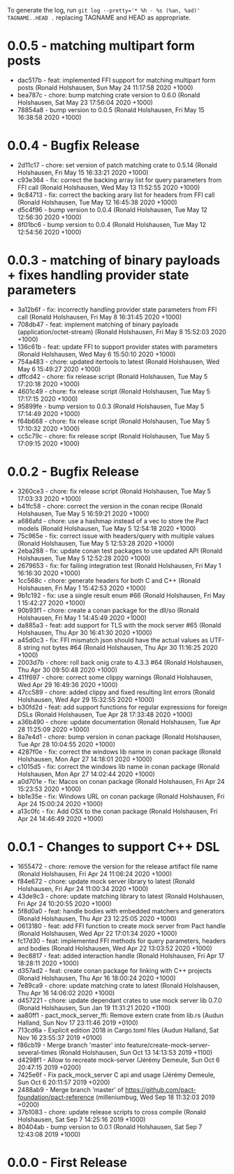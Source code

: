 To generate the log, run `git log --pretty='* %h - %s (%an, %ad)' TAGNAME..HEAD .` replacing TAGNAME and HEAD as appropriate.

# 0.0.5 - matching multipart form posts

* dac517b - feat: implemented FFI support for matching multipart form posts (Ronald Holshausen, Sun May 24 11:17:58 2020 +1000)
* bea787c - chore: bump matching crate version to 0.6.0 (Ronald Holshausen, Sat May 23 17:56:04 2020 +1000)
* 78854a8 - bump version to 0.0.5 (Ronald Holshausen, Fri May 15 16:38:58 2020 +1000)

# 0.0.4 - Bugfix Release

* 2d11c17 - chore: set version of patch matching crate to 0.5.14 (Ronald Holshausen, Fri May 15 16:33:21 2020 +1000)
* c93e364 - fix: correct the backing array list for query parameters from FFI call (Ronald Holshausen, Wed May 13 11:52:55 2020 +1000)
* 9c84713 - fix: correct the backing arary list for headers from FFI call (Ronald Holshausen, Tue May 12 16:45:38 2020 +1000)
* d5c4f96 - bump version to 0.0.4 (Ronald Holshausen, Tue May 12 12:56:30 2020 +1000)
* 8f01bc6 - bump version to 0.0.4 (Ronald Holshausen, Tue May 12 12:54:56 2020 +1000)

# 0.0.3 - matching of binary payloads + fixes handling provider state parameters

* 3a12b6f - fix: incorrectly handling provider state parameters from FFI call (Ronald Holshausen, Fri May 8 16:31:45 2020 +1000)
* 708db47 - feat: implement matching of binary payloads (application/octet-stream) (Ronald Holshausen, Fri May 8 15:52:03 2020 +1000)
* 136c61b - feat: update FFI to support provider states with parameters (Ronald Holshausen, Wed May 6 15:50:10 2020 +1000)
* 754a483 - chore: updated itertools to latest (Ronald Holshausen, Wed May 6 15:49:27 2020 +1000)
* dffcd42 - chore: fix release script (Ronald Holshausen, Tue May 5 17:20:18 2020 +1000)
* 4601c49 - chore: fix release script (Ronald Holshausen, Tue May 5 17:17:15 2020 +1000)
* 95899fe - bump version to 0.0.3 (Ronald Holshausen, Tue May 5 17:14:49 2020 +1000)
* f64b668 - chore: fix release script (Ronald Holshausen, Tue May 5 17:10:32 2020 +1000)
* cc5c79c - chore: fix release script (Ronald Holshausen, Tue May 5 17:09:15 2020 +1000)

# 0.0.2 - Bugfix Release

* 3260ce3 - chore: fix release script (Ronald Holshausen, Tue May 5 17:03:33 2020 +1000)
* b41fc58 - chore: correct the version in the conan recipe (Ronald Holshausen, Tue May 5 16:59:21 2020 +1000)
* a686afd - chore: use a hashmap instead of a vec to store the Pact models (Ronald Holshausen, Tue May 5 12:54:18 2020 +1000)
* 75c965e - fix: correct issue with headers/query with multiple values (Ronald Holshausen, Tue May 5 12:53:28 2020 +1000)
* 2eba288 - fix: update conan test packages to use updated API (Ronald Holshausen, Tue May 5 12:52:28 2020 +1000)
* 2679653 - fix: for failing integration test (Ronald Holshausen, Fri May 1 16:16:30 2020 +1000)
* 1cc568c - chore: generate headers for both C and C++ (Ronald Holshausen, Fri May 1 15:42:53 2020 +1000)
* 9b1c192 - fix: use a single result enum #66 (Ronald Holshausen, Fri May 1 15:42:27 2020 +1000)
* 90b93f1 - chore: create a conan package for the dll/so (Ronald Holshausen, Fri May 1 14:45:49 2020 +1000)
* da885a3 - feat: add support for TLS with the mock server #65 (Ronald Holshausen, Thu Apr 30 16:41:30 2020 +1000)
* a45d0c3 - fix: FFI mismatch json should have the actual values as UTF-8 string not bytes #64 (Ronald Holshausen, Thu Apr 30 11:16:25 2020 +1000)
* 2003d7b - chore: roll back onig crate to 4.3.3 #64 (Ronald Holshausen, Thu Apr 30 09:50:48 2020 +1000)
* 411f697 - chore: correct some clippy warnings (Ronald Holshausen, Wed Apr 29 16:49:36 2020 +1000)
* 47cc589 - chore: added clippy and fixed resulting lint errors (Ronald Holshausen, Wed Apr 29 15:32:55 2020 +1000)
* b30fd2d - feat: add support functions for regular expressions for foreign DSLs (Ronald Holshausen, Tue Apr 28 17:33:48 2020 +1000)
* a36b490 - chore: update documentation (Ronald Holshausen, Tue Apr 28 11:25:09 2020 +1000)
* 8a7e4d1 - chore: bump version in conan package (Ronald Holshausen, Tue Apr 28 10:04:55 2020 +1000)
* 4287f0e - fix: correct the windows lib name in conan package (Ronald Holshausen, Mon Apr 27 14:18:01 2020 +1000)
* c1015d5 - fix: correct the windows lib name in conan package (Ronald Holshausen, Mon Apr 27 14:02:44 2020 +1000)
* a0d701e - fix: Macos on conan package (Ronald Holshausen, Fri Apr 24 15:23:53 2020 +1000)
* bb1e35e - fix: Windows URL on conan package (Ronald Holshausen, Fri Apr 24 15:00:24 2020 +1000)
* a13c0fc - fix: Add OSX to the conan package (Ronald Holshausen, Fri Apr 24 14:46:49 2020 +1000)

# 0.0.1 - Changes to support C++ DSL

* 1655472 - chore: remove the version for the release artifact file name (Ronald Holshausen, Fri Apr 24 11:06:24 2020 +1000)
* f84e672 - chore: update mock server library to latest (Ronald Holshausen, Fri Apr 24 11:00:34 2020 +1000)
* 43de9c3 - chore: update matching library to latest (Ronald Holshausen, Fri Apr 24 10:20:55 2020 +1000)
* 5f8d0a0 - feat: handle bodies with embedded matchers and generators (Ronald Holshausen, Thu Apr 23 12:25:05 2020 +1000)
* 0613180 - feat: add FFI function to create mock server from Pact handle (Ronald Holshausen, Wed Apr 22 17:01:34 2020 +1000)
* fc17d30 - feat: implemented FFI methods for query parameters, headers and bodies (Ronald Holshausen, Wed Apr 22 13:03:52 2020 +1000)
* 9ec8817 - feat: added interaction handle (Ronald Holshausen, Fri Apr 17 18:28:11 2020 +1000)
* d357ad2 - feat: create conan package for linking with C++ projects (Ronald Holshausen, Thu Apr 16 18:00:24 2020 +1000)
* 7e89ca9 - chore: update matching crate to latest (Ronald Holshausen, Thu Apr 16 14:06:02 2020 +1000)
* d457221 - chore: update dependant crates to use mock server lib 0.7.0 (Ronald Holshausen, Sun Jan 19 11:31:21 2020 +1100)
* aa80ff1 - pact_mock_server_ffi: Remove extern crate from lib.rs (Audun Halland, Sun Nov 17 23:11:46 2019 +0100)
* 713cd6a - Explicit edition 2018 in Cargo.toml files (Audun Halland, Sat Nov 16 23:55:37 2019 +0100)
* f86cb19 - Merge branch 'master' into feature/create-mock-server-several-times (Ronald Holshausen, Sun Oct 13 14:13:53 2019 +1100)
* d4298f1 - Allow to recreate mock-server (Jérémy Demeule, Sun Oct 6 20:47:15 2019 +0200)
* 7425e6f - Fix pack_mock_server C api and usage (Jérémy Demeule, Sun Oct 6 20:11:57 2019 +0200)
* 2488ab9 - Merge branch 'master' of https://github.com/pact-foundation/pact-reference (milleniumbug, Wed Sep 18 11:32:03 2019 +0200)
* 37b1083 - chore: update release scripts to cross compile (Ronald Holshausen, Sat Sep 7 14:25:16 2019 +1000)
* 80404ab - bump version to 0.0.1 (Ronald Holshausen, Sat Sep 7 12:43:08 2019 +1000)

# 0.0.0 - First Release



